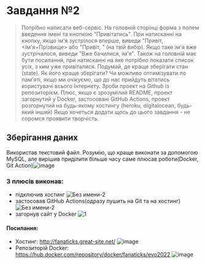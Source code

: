 #  Завдання №2 #
>Потрібно написати веб-сервіс. На головній сторінці форма з полем введення імені та кнопкою "Привітатись". При натисканні на кнопку, якщо ім'я зустрілося вперше, виведи "Привіт, <Ім'я+Прізвище> або "Привіт, <email>" (на твій вибір). Якщо таке ім'я вже зустрічалося, виведи "Вже бачилися, ім'я".
Також на головній має бути посилання, при натисканні на яке потрібно показати список усіх, з ким уже привіталися.
Подумай, де краще зберігати стан (state). Як його краще зберігати? Чи можливо оптимізувати по пам'яті, якщо ми очікуємо, що до нас прийдуть вітатись користувачі всього Інтернету. Зроби проект на Github із репозиторієм.
Плюс, якщо є зрозумілий README, проект загорнутий у Docker, застосовані GitHub Actions, проект розгорнутий на будь-якому хостингу (heroku, digitalocean, будь-який інший)
Якщо хочеться додати щось до цього завдання - не соромся проявити творчість.
>
##  Зберігання даних ##  
  Використав текстовий файл. Розумію, що краще виконати за допомогою MySQL, але вирішив приділити більше часу саме плюсав роботи(Docker, Git Action)![image](https://user-images.githubusercontent.com/75033218/149922233-aa67678f-3036-46a7-96ee-5ab9bb7fc09c.png)

###  З плюсів виконав: ###
  * підключив хостинг
  ![Без имени-2](https://user-images.githubusercontent.com/75033218/149921265-3c617bcb-14a9-4f1c-aa45-b6d85ebb33e1.jpg)
  * застосовав GitHub Actions(одразу пушить на Git та на хостинг)
  ![Без имени-2](https://user-images.githubusercontent.com/75033218/149921646-6c8c4402-e46e-4d83-9f96-964d1ad93212.png)
  * загорнув сайт у Docker
  ![1](https://user-images.githubusercontent.com/75033218/149921931-34278bc3-4246-4273-8e3e-3e522a97d750.png)
####  Посилання: ####
  * Хостинг: http://fanaticks.great-site.net/
  ![image](https://user-images.githubusercontent.com/75033218/149922043-856fe909-6a1b-483c-9d8f-98ad56979630.png)
  * Репозиторій Docker: https://hub.docker.com/repository/docker/fanaticks/evo2022
  ![image](https://user-images.githubusercontent.com/75033218/149922092-249e7643-168c-4e15-b082-10f3225883e1.png)


